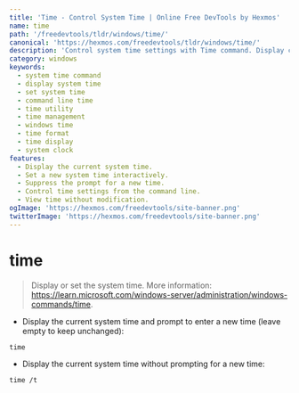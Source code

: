 ```yaml
---
title: 'Time - Control System Time | Online Free DevTools by Hexmos'
name: time
path: '/freedevtools/tldr/windows/time/'
canonical: 'https://hexmos.com/freedevtools/tldr/windows/time/'
description: 'Control system time settings with Time command. Display current time and set a new time with this simple command-line tool. Free online tool, no registration required.'
category: windows
keywords:
  - system time command
  - display system time
  - set system time
  - command line time
  - time utility
  - time management
  - windows time
  - time format
  - time display
  - system clock
features:
  - Display the current system time.
  - Set a new system time interactively.
  - Suppress the prompt for a new time.
  - Control time settings from the command line.
  - View time without modification.
ogImage: 'https://hexmos.com/freedevtools/site-banner.png'
twitterImage: 'https://hexmos.com/freedevtools/site-banner.png'
---
```


# time

> Display or set the system time.
> More information: <https://learn.microsoft.com/windows-server/administration/windows-commands/time>.

- Display the current system time and prompt to enter a new time (leave empty to keep unchanged):

`time`

- Display the current system time without prompting for a new time:

`time /t`
